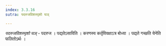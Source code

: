```yaml
---
index: 3.3.16
sutra: पदरुजविशस्पृशो घञ्

---
```

_पदरुजविशस्पृशो घञ्_ - पदरुज । पद्यतेऽसाविति । करणस्य कर्तृविवक्षाऽत्र बोध्या । पद्यते गच्छति येनेति फलितोऽर्थः ।
